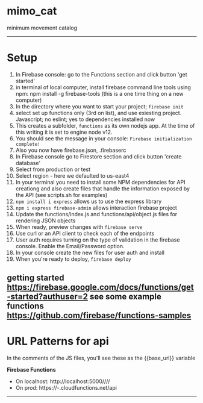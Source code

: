 # mimo_cat
minimum movement catalog

---

# Setup

1. In Firebase console: go to the Functions section and click button 'get started'
2. in terminal of local computer, install firebase command line tools using npm: npm install -g firebase-tools (this is a one time thing on a new computer)
3. In the directory where you want to start your project; `firebase init`
  1. select set up functions only (3rd on list), and use exiesting project. Javascript; no eslint; yes to dependencies installed now
  2. This creates a subfolder, `functions` as its own nodejs app. At the time of this writing it is set to engine node v12.
  3. You should see the message in your console: `Firebase initialization complete!`
  4. Also you now have firebase.json, .firebaserc
4. In Firebase console go to Firestore section and click button 'create database'
  1. Select from production or test
  2. Select region - here we defaulted to us-east4
5. In your terminal you need to install some NPM dependencies for API creationg and also create files that handle the information exposed by the API (see scripts.sh for examples)
  1. `npm install i express` allows us to use the express library
  2. `npm i express firebase-admin` allows interaction firebase project
  3. Update the functions/index.js and functions/api/object.js files for rendering JSON objects
  4. When ready, preview changes with `firebase serve`
  5. Use curl or an API client to check each of the endpoints
6. User auth requires turning on the type of validation in the firebase console. Enable the Email/Password option.
7. In your console create the new files for user auth and install 
8. When you're ready to deploy, `firebase deploy`


getting started https://firebase.google.com/docs/functions/get-started?authuser=2
see some example functions https://github.com/firebase/functions-samples
---

# URL Patterns for api

In the comments of the JS files, you'll see these as the {{base_url}} variable

**Firebase Functions**

* On localhost: http://localhost:5000/<project-id>/<region>/<function-name>/<app-routes>
* On prod: https://<hosting-region>-<project-id>.cloudfunctions.net/api

---
